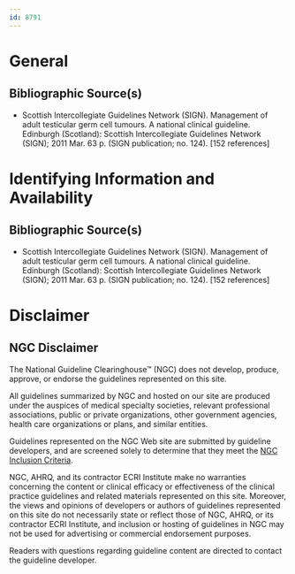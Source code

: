 ```yaml
---
id: 8791
---
```


# General

## Bibliographic Source(s)

- Scottish Intercollegiate Guidelines Network (SIGN). Management of adult testicular germ cell tumours. A national clinical guideline. Edinburgh (Scotland): Scottish Intercollegiate Guidelines Network (SIGN); 2011 Mar. 63 p. (SIGN publication; no. 124). [152 references]

# Identifying Information and Availability

## Bibliographic Source(s)

- Scottish Intercollegiate Guidelines Network (SIGN). Management of adult testicular germ cell tumours. A national clinical guideline. Edinburgh (Scotland): Scottish Intercollegiate Guidelines Network (SIGN); 2011 Mar. 63 p. (SIGN publication; no. 124). [152 references]

# Disclaimer

## NGC Disclaimer

The National Guideline Clearinghouse™ (NGC) does not develop, produce, approve, or endorse the guidelines represented on this site.

All guidelines summarized by NGC and hosted on our site are produced under the auspices of medical specialty societies, relevant professional associations, public or private organizations, other government agencies, health care organizations or plans, and similar entities.

Guidelines represented on the NGC Web site are submitted by guideline developers, and are screened solely to determine that they meet the [NGC Inclusion Criteria](/help-and-about/summaries/inclusion-criteria).

NGC, AHRQ, and its contractor ECRI Institute make no warranties concerning the content or clinical efficacy or effectiveness of the clinical practice guidelines and related materials represented on this site. Moreover, the views and opinions of developers or authors of guidelines represented on this site do not necessarily state or reflect those of NGC, AHRQ, or its contractor ECRI Institute, and inclusion or hosting of guidelines in NGC may not be used for advertising or commercial endorsement purposes.

Readers with questions regarding guideline content are directed to contact the guideline developer.

